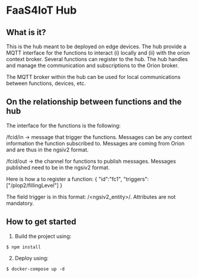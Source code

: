 # FaaS4IoT Hub

## What is it?
This is the hub meant to be deployed on edge devices. 
The hub provide a MQTT interface for the functions to interact (i) locally and (ii) with the orion context broker.
Several functions can register to the hub. The hub handles and manage the communication and subscriptions to the Orion broker.

The MQTT broker within the hub can be used for local communications between functions, devices, etc.

## On the relationship between functions and the hub
The interface for the functions is the following:

/fcid/in -> message that trigger the functions. Messages can be any context information the function subscribed to. Messages are coming from Orion and are thus in the ngsiv2 format.

/fcid/out -> the channel for functions to publish messages. Messages published need to be in the ngsiv2 format.

Here is how a to register a function:
{
"id":"fc1",
"triggers": ["/plop2/fillingLevel"]
}

The field trigger is in this format: /<ngsiv2_entity>/<attrs>. Attributes are not mandatory.

## How to get started
1. Build the project using:
```console
$ npm install
```
2. Deploy using:
```console
$ docker-compose up -d
```


